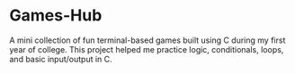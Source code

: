 # Games-Hub
A mini collection of fun terminal-based games built using C during my first year of college. This project helped me practice logic, conditionals, loops, and basic input/output in C.
